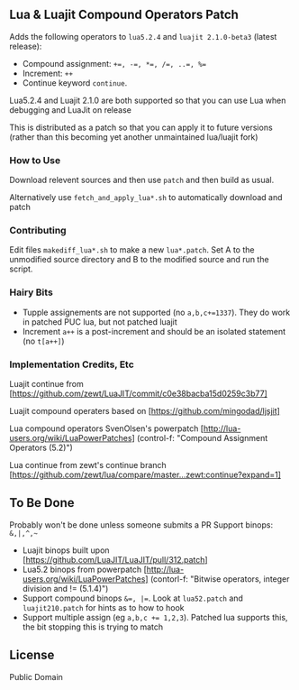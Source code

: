 ## Lua & Luajit Compound Operators Patch ##
Adds the following operators to `lua5.2.4` and `luajit 2.1.0-beta3` (latest release):
* Compound assignment: `+=, -=, *=, /=, ..=, %=`
* Increment: `++`
* Continue keyword `continue`.

Lua5.2.4 and Luajit 2.1.0 are both supported so that you can use Lua when debugging and LuaJit on release 

This is distributed as a patch so that you can apply it to future versions (rather than this becoming yet another unmaintained lua/luajit fork)

### How to Use
Download relevent sources and then use `patch` and then build as usual.

Alternatively use `fetch_and_apply_lua*.sh` to automatically download and patch

### Contributing
Edit files `makediff_lua*.sh` to make a new `lua*.patch`. Set A to the unmodified source directory and B to the modified source and run the script.

### Hairy Bits
* Tupple assignements are not supported (no `a,b,c+=1337`). They do work in patched PUC lua, but not patched luajit
* Increment `a++` is a post-increment and should be an isolated statement (no `t[a++]`)

### Implementation Credits, Etc
Luajit continue from [https://github.com/zewt/LuaJIT/commit/c0e38bacba15d0259c3b77]

Luajit compound operaters based on [https://github.com/mingodad/ljsjit]

Lua compound operators SvenOlsen's powerpatch [http://lua-users.org/wiki/LuaPowerPatches] (control-f: "Compound Assignment Operators (5.2)")

Lua continue from zewt's continue branch [https://github.com/zewt/lua/compare/master...zewt:continue?expand=1]

## To Be Done
Probably won't be done unless someone submits a PR
Support binops: `&,|,^,~`
* Luajit binops built upon [https://github.com/LuaJIT/LuaJIT/pull/312.patch]
* Lua5.2 binops from powerpatch [http://lua-users.org/wiki/LuaPowerPatches] (contorl-f: "Bitwise operators, integer division and != (5.1.4)")
* Support compound binops `&=, |=`. Look at `lua52.patch` and `luajit210.patch` for hints as to how to hook
* Support multiple assign (eg `a,b,c += 1,2,3`). Patched lua supports this, the bit stopping this is trying to match

## License
Public Domain
